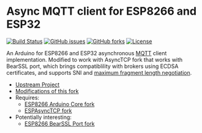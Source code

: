 # Async MQTT client for ESP8266 and ESP32
[![Build Status](https://travis-ci.org/Adam5Wu/async-mqtt-client.svg?branch=adam5wu/master)](https://travis-ci.org/Adam5Wu/async-mqtt-client)
[![GitHub issues](https://img.shields.io/github/issues/Adam5Wu/async-mqtt-client.svg)](https://github.com/Adam5Wu/async-mqtt-client/issues)
[![GitHub forks](https://img.shields.io/github/forks/Adam5Wu/async-mqtt-client.svg)](https://github.com/Adam5Wu/async-mqtt-client/network)
[![License](https://img.shields.io/github/license/Adam5Wu/async-mqtt-client.svg)](./LICENSE)

An Arduino for ESP8266 and ESP32 asynchronous [MQTT](http://mqtt.org/) client implementation.
Modified to work with AsyncTCP fork that works with BearSSL port, which brings compatiblility with brokers using ECDSA certificates, and supports SNI and [maximum fragment length negotiation](https://tools.ietf.org/html/rfc6066#page-8).

* [Upstream Project](https://github.com/marvinroger/async-mqtt-client)
* [Modifications of this fork](MODIFICATIONS.md)
* Requires:
	- [ESP8266 Arduino Core fork](https://github.com/Adam5Wu/Arduino-esp8266)
  - [ESPAsyncTCP fork](https://github.com/Adam5Wu/ESPAsyncTCP)
* Potentially interesting:
	- [ESP8266 BearSSL Port fork](https://github.com/Adam5Wu/bearssl-esp8266)

